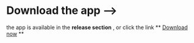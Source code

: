 # Download the app -->
the app is available in the **release section** , or click the link ** [Download now](https://github.com/MONISHSHARMA080/generate-website-app/releases/download/APK_file/application-ddddeb54-39b9-432f-8225-7f87d85320f8.1.apk) ** 
